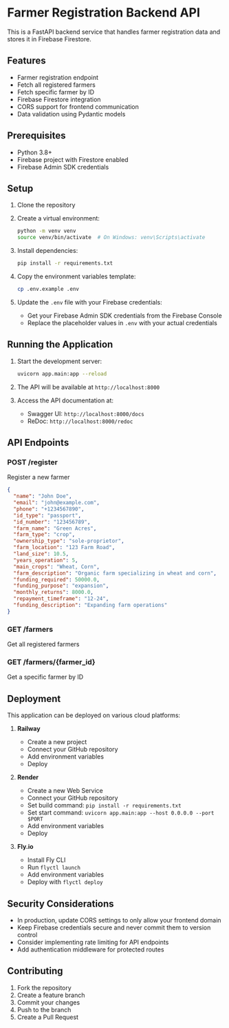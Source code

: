 # Farmer Registration Backend API

This is a FastAPI backend service that handles farmer registration data and stores it in Firebase Firestore.

## Features

- Farmer registration endpoint
- Fetch all registered farmers
- Fetch specific farmer by ID
- Firebase Firestore integration
- CORS support for frontend communication
- Data validation using Pydantic models

## Prerequisites

- Python 3.8+
- Firebase project with Firestore enabled
- Firebase Admin SDK credentials

## Setup

1. Clone the repository
2. Create a virtual environment:
   ```bash
   python -m venv venv
   source venv/bin/activate  # On Windows: venv\Scripts\activate
   ```

3. Install dependencies:
   ```bash
   pip install -r requirements.txt
   ```

4. Copy the environment variables template:
   ```bash
   cp .env.example .env
   ```

5. Update the `.env` file with your Firebase credentials:
   - Get your Firebase Admin SDK credentials from the Firebase Console
   - Replace the placeholder values in `.env` with your actual credentials

## Running the Application

1. Start the development server:
   ```bash
   uvicorn app.main:app --reload
   ```

2. The API will be available at `http://localhost:8000`

3. Access the API documentation at:
   - Swagger UI: `http://localhost:8000/docs`
   - ReDoc: `http://localhost:8000/redoc`

## API Endpoints

### POST /register
Register a new farmer
```json
{
  "name": "John Doe",
  "email": "john@example.com",
  "phone": "+1234567890",
  "id_type": "passport",
  "id_number": "123456789",
  "farm_name": "Green Acres",
  "farm_type": "crop",
  "ownership_type": "sole-proprietor",
  "farm_location": "123 Farm Road",
  "land_size": 10.5,
  "years_operation": 5,
  "main_crops": "Wheat, Corn",
  "farm_description": "Organic farm specializing in wheat and corn",
  "funding_required": 50000.0,
  "funding_purpose": "expansion",
  "monthly_returns": 8000.0,
  "repayment_timeframe": "12-24",
  "funding_description": "Expanding farm operations"
}
```

### GET /farmers
Get all registered farmers

### GET /farmers/{farmer_id}
Get a specific farmer by ID

## Deployment

This application can be deployed on various cloud platforms:

1. **Railway**
   - Create a new project
   - Connect your GitHub repository
   - Add environment variables
   - Deploy

2. **Render**
   - Create a new Web Service
   - Connect your GitHub repository
   - Set build command: `pip install -r requirements.txt`
   - Set start command: `uvicorn app.main:app --host 0.0.0.0 --port $PORT`
   - Add environment variables
   - Deploy

3. **Fly.io**
   - Install Fly CLI
   - Run `flyctl launch`
   - Add environment variables
   - Deploy with `flyctl deploy`

## Security Considerations

- In production, update CORS settings to only allow your frontend domain
- Keep Firebase credentials secure and never commit them to version control
- Consider implementing rate limiting for API endpoints
- Add authentication middleware for protected routes

## Contributing

1. Fork the repository
2. Create a feature branch
3. Commit your changes
4. Push to the branch
5. Create a Pull Request 